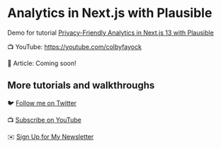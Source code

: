 # Analytics in Next.js with Plausible

Demo for tutorial [Privacy-Friendly Analytics in Next.js 13 with Plausible](https://youtube.com/colbyfayock)

📺 YouTube: https://youtube.com/colbyfayock

📝 Article: Coming soon!

## More tutorials and walkthroughs

🐦 [Follow me on Twitter](https://twitter.com/colbyfayock)

📺 [Subscribe on YouTube](https://www.youtube.com/colbyfayock)

✉️ [Sign Up for My Newsletter](https://colbyfayock.com/newsletter)
